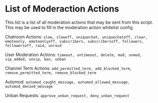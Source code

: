 # List of Moderaction Actions

This list is a list of all moderation actions that may be sent from this script. This may be used to fill in the moderation action whitelist config

Chatroom Actions: `slow, slowoff, uniquechat, uniquechatoff, clear, emoteonly, emoteonlyoff, subscribers, subscribersoff, followers, followersoff, raid, unraid`

User Moderation Actions: `timeout, untimeout, delete, mod, unmod, vip_added, unvip, ban, unban`

Channel Term Actions: `add_permitted_term, add_blocked_term, remove_permitted_term, remove_blocked_term`

Automod: `automod_caught_message, automod_allowed_message, automod_denied_message`

Unban Requests: `approve_unban_request, deny_unban_request`